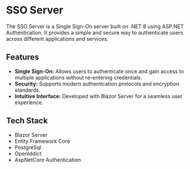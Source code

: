 # SSO Server

The SSO Server is a Single Sign-On server built on .NET 8 using ASP.NET Authentication. It provides a simple and secure way to authenticate users across different applications and services.

## Features

- **Single Sign-On:** Allows users to authenticate once and gain access to multiple applications without re-entering credentials.
- **Security:** Supports modern authentication protocols and encryption standards.
- **Intuitive Interface:** Developed with Blazor Server for a seamless user experience.

## Tech Stack

* Blazor Server
* Entity Framework Core
* PostgreSql
* OpenIddict
* AspNetCore Authentication
